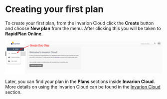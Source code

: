 # Creating your first plan

To create your first plan, from the Invarion Cloud click the **Create** button and choose **New plan** from the menu. After clicking this you will be taken to **RapidPlan Online**.

![Creating First Plan](assets/Creating_First_Plan.png)

Later, you can find your plan in the **Plans** sections inside **Invarion Cloud**.
More details on using the Invarion Cloud can be found in the [Invarion Cloud](/docs/rapid-online/3.%20The%20Invarion%20Cloud/) section.